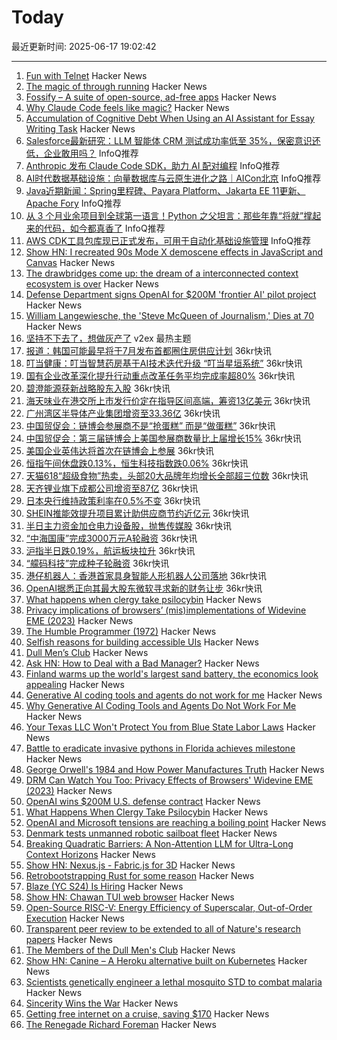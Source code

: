 # Today

最近更新时间: 2025-06-17 19:02:42

--- 
1. [Fun with Telnet](https://brandonrozek.com/blog/fun-with-telnet/) Hacker News
2. [The magic of through running](https://www.worksinprogress.news/p/the-magic-of-through-running) Hacker News
3. [Fossify – A suite of open-source, ad-free apps](https://github.com/FossifyOrg) Hacker News
4. [Why Claude Code feels like magic?](https://omarabid.com/claude-magic) Hacker News
5. [Accumulation of Cognitive Debt When Using an AI Assistant for Essay Writing Task](https://www.brainonllm.com/) Hacker News
6. [Salesforce最新研究：LLM 智能体 CRM 测试成功率低至 35%，保密意识还低，企业敢用吗？](https://www.infoq.cn/article/0s2zi1gs5ewG0J4DIx7G) InfoQ推荐
7. [Anthropic 发布 Claude Code SDK，助力 AI 配对编程](https://www.infoq.cn/article/rWPURK0yAshwhrJhhYFO) InfoQ推荐
8. [AI时代数据基础设施：向量数据库与云原生进化之路｜AICon北京](https://www.infoq.cn/article/vUMEuFg91llfWNp7UAAX) InfoQ推荐
9. [Java近期新闻：Spring里程碑、Payara Platform、Jakarta EE 11更新、Apache Fory](https://www.infoq.cn/article/dOcaiTOtWbIHtWHABTID) InfoQ推荐
10. [从 3 个月业余项目到全球第一语言！Python 之父坦言：那些年靠“将就”撑起来的代码，如今都真香了](https://www.infoq.cn/article/6Icd9vbMCEZDpuyN9wtj) InfoQ推荐
11. [AWS CDK工具包库现已正式发布，可用于自动化基础设施管理](https://www.infoq.cn/article/9TRaRqIpaF4M6rBBhbyy) InfoQ推荐
12. [Show HN: I recreated 90s Mode X demoscene effects in JavaScript and Canvas](https://jdfio.com/pages-output/demos/x-mode/) Hacker News
13. [The drawbridges come up: the dream of a interconnected context ecosystem is over](https://www.dbreunig.com/2025/06/16/drawbridges-go-up.html) Hacker News
14. [Defense Department signs OpenAI for $200M 'frontier AI' pilot project](https://www.theregister.com/2025/06/17/dod_openai_contract/) Hacker News
15. [William Langewiesche, the 'Steve McQueen of Journalism,' Dies at 70](https://www.nytimes.com/2025/06/16/business/media/william-langewiesche-dead.html) Hacker News
16. [坚持不下去了，想做灰产了](https://www.v2ex.com/t/1139035) v2ex 最热主题
17. [报道：韩国可能最早将于7月发布首都圈住房供应计划](https://www.36kr.com/newsflashes/3340087525062400) 36kr快讯
18. [叮当健康：叮当智慧药房基于AI技术迭代升级 “叮当星垣系统”](https://www.36kr.com/newsflashes/3340077163378433) 36kr快讯
19. [国有企业改革深化提升行动重点改革任务平均完成率超80%](https://www.36kr.com/newsflashes/3340074807768841) 36kr快讯
20. [碧澄能源获新战略股东入股](https://www.36kr.com/newsflashes/3340061181114121) 36kr快讯
21. [海天味业在港交所上市发行价定在指导区间高端，筹资13亿美元](https://www.36kr.com/newsflashes/3340065537488902) 36kr快讯
22. [广州湾区半导体产业集团增资至33.36亿](https://www.36kr.com/newsflashes/3340058132231945) 36kr快讯
23. [中国贸促会：链博会参展商不是“抢蛋糕” 而是“做蛋糕”](https://www.36kr.com/newsflashes/3340059202582272) 36kr快讯
24. [中国贸促会：第三届链博会上美国参展商数量比上届增长15%](https://www.36kr.com/newsflashes/3340058662811398) 36kr快讯
25. [美国企业英伟达将首次在链博会上参展](https://www.36kr.com/newsflashes/3340057475053571) 36kr快讯
26. [恒指午间休盘跌0.13%，恒生科技指数跌0.06%](https://www.36kr.com/newsflashes/3340056958531588) 36kr快讯
27. [天猫618“超级食物”热卖，头部20大品牌年均增长全部超三位数](https://www.36kr.com/newsflashes/3340048912332801) 36kr快讯
28. [天齐锂业旗下成都公司增资至87亿](https://www.36kr.com/newsflashes/3340043312576265) 36kr快讯
29. [日本央行维持政策利率在0.5%不变](https://www.36kr.com/newsflashes/3340040122431494) 36kr快讯
30. [SHEIN推能效提升项目累计助供应商节约近亿元](https://www.36kr.com/newsflashes/3340038160955393) 36kr快讯
31. [半日主力资金加仓电力设备股，抛售传媒股](https://www.36kr.com/newsflashes/3340037251708935) 36kr快讯
32. [“中海国康”完成3000万元A轮融资](https://www.36kr.com/newsflashes/3340033699018760) 36kr快讯
33. [沪指半日跌0.19%，航运板块拉升](https://www.36kr.com/newsflashes/3340028234594310) 36kr快讯
34. [“艨码科技”完成种子轮融资](https://www.36kr.com/newsflashes/3340017697830663) 36kr快讯
35. [港仔机器人：香港首家具身智能人形机器人公司落地](https://www.36kr.com/newsflashes/3340013453473544) 36kr快讯
36. [OpenAI据悉正向其最大股东微软寻求新的财务让步](https://www.36kr.com/newsflashes/3340008518350855) 36kr快讯
37. [What happens when clergy take psilocybin](https://nautil.us/clergy-blown-away-by-psilocybin-1217112/) Hacker News
38. [Privacy implications of browsers’ (mis)implementations of Widevine EME (2023)](https://hal.science/hal-04179324v1/document) Hacker News
39. [The Humble Programmer (1972)](https://www.cs.utexas.edu/~EWD/transcriptions/EWD03xx/EWD340.html) Hacker News
40. [Selfish reasons for building accessible UIs](https://nolanlawson.com/2025/06/16/selfish-reasons-for-building-accessible-uis/) Hacker News
41. [Dull Men’s Club](https://www.theguardian.com/society/2025/jun/09/meet-the-members-of-the-dull-mens-club-some-of-them-would-bore-the-ears-off-you) Hacker News
42. [Ask HN: How to Deal with a Bad Manager?](https://news.ycombinator.com/item?id=44294776) Hacker News
43. [Finland warms up the world's largest sand battery, the economics look appealing](https://techcrunch.com/2025/06/16/finland-warms-up-the-worlds-largest-sand-battery-and-the-economics-look-appealing/) Hacker News
44. [Generative AI coding tools and agents do not work for me](https://blog.miguelgrinberg.com/post/why-generative-ai-coding-tools-and-agents-do-not-work-for-me) Hacker News
45. [Why Generative AI Coding Tools and Agents Do Not Work For Me](https://blog.miguelgrinberg.com/post/why-generative-ai-coding-tools-and-agents-do-not-work-for-me) Hacker News
46. [Your Texas LLC Won't Protect You from Blue State Labor Laws](https://upcactus.com/blog/your-Texas-LLC-won-t-protect-you-from-Blue-State-Labor-Laws) Hacker News
47. [Battle to eradicate invasive pythons in Florida achieves milestone](https://phys.org/news/2025-06-eradicate-invasive-pythons-florida-stunning.html) Hacker News
48. [George Orwell's 1984 and How Power Manufactures Truth](https://www.openculture.com/2025/06/an-introduction-to-george-orwells-1984-and-how-power-manufactures-truth.html) Hacker News
49. [DRM Can Watch You Too: Privacy Effects of Browsers' Widevine EME (2023)](https://hal.science/hal-04179324v1/document) Hacker News
50. [OpenAI wins $200M U.S. defense contract](https://www.cnbc.com/2025/06/16/openai-wins-200-million-us-defense-contract.html) Hacker News
51. [What Happens When Clergy Take Psilocybin](https://nautil.us/clergy-blown-away-by-psilocybin-1217112/) Hacker News
52. [OpenAI and Microsoft tensions are reaching a boiling point](https://www.wsj.com/tech/ai/openai-and-microsoft-tensions-are-reaching-a-boiling-point-4981c44f) Hacker News
53. [Denmark tests unmanned robotic sailboat fleet](https://apnews.com/article/denmark-robot-sailboats-baltic-sea-bfa31c98cf7c93320115c0ad0e6908c5) Hacker News
54. [Breaking Quadratic Barriers: A Non-Attention LLM for Ultra-Long Context Horizons](https://arxiv.org/abs/2506.01963) Hacker News
55. [Show HN: Nexus.js - Fabric.js for 3D](https://punk.cam/lab/nexus) Hacker News
56. [Retrobootstrapping Rust for some reason](https://graydon2.dreamwidth.org/317484.html) Hacker News
57. [Blaze (YC S24) Is Hiring](https://www.ycombinator.com/companies/blaze-2/jobs/dzNmNuw-junior-software-engineer) Hacker News
58. [Show HN: Chawan TUI web browser](https://chawan.net/news/chawan-0-2-0.html) Hacker News
59. [Open-Source RISC-V: Energy Efficiency of Superscalar, Out-of-Order Execution](https://arxiv.org/abs/2505.24363) Hacker News
60. [Transparent peer review to be extended to all of Nature's research papers](https://www.nature.com/articles/d41586-025-01880-9) Hacker News
61. [The Members of the Dull Men's Club](https://www.theguardian.com/society/2025/jun/09/meet-the-members-of-the-dull-mens-club-some-of-them-would-bore-the-ears-off-you) Hacker News
62. [Show HN: Canine – A Heroku alternative built on Kubernetes](https://github.com/czhu12/canine) Hacker News
63. [Scientists genetically engineer a lethal mosquito STD to combat malaria](https://newatlas.com/biology/genetically-engineered-lethal-mosquito-std-combat-malaria/) Hacker News
64. [Sincerity Wins the War](https://www.wheresyoured.at/sic/) Hacker News
65. [Getting free internet on a cruise, saving $170](https://angad.me/blog/2025/getting-free-cruise-internet/) Hacker News
66. [The Renegade Richard Foreman](https://yalereview.org/article/jennifer-krasinski-richard-foreman) Hacker News
